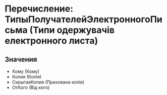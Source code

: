 ﻿# Перечисление: ТипыПолучателейЭлектронногоПисьма (Типи одержувачів електронного листа)

## Значения

- Кому (Кому)
- Копия (Копія)
- СкрытаяКопия (Прихована копія)
- ОтКого (Від кого)

